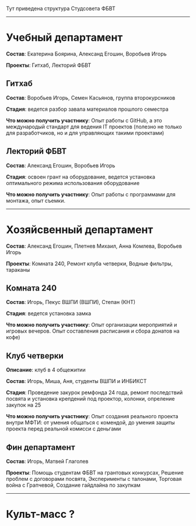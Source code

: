 Тут приведена структура Студсовета ФБВТ

---

# Учебный департамент

__Состав__: Екатерина Боярина, Александ Егошин, Воробьев Игорь

__Проекты__: Гитхаб, Лекторий ФБВТ

## **Гитхаб**

__Состав__: Воробьев Игорь, Семен Касьянов, группа второкурсников

__Стадия__: ведется разбор завала материалов прошлого семестра

__Что можно получить участнику__: Опыт работы с GitHub, а это международый стандарт для ведения IT проектов (полезно не только для разработчиков, но и для управляющих такими проектами)

## **Лекторий ФБВТ**

__Состав__: Александ Егошин, Воробьев Игорь

__Стадия__: освоен грант на оборудование, ведется установка оптимального режима использования оборудование

__Что можно получить участнику__: Опыт работы с программами для монтажа, опыт съемки. 

---

# Хозяйсвенный департамент

__Состав__: Александ Егошин, Плетнев Михаил, Анна Комлева, Воробьев Игорь

__Проекты__: Комната 240, Ремонт клуба четверки, Водные фильтры, тараканы

## **Комната 240**

__Состав__: Игорь, Пекус ВШПИ (ВШПИ), Степан (КНТ) 

__Стадия__: ведется установка замка

__Что можно получить участнику__: Опыт организации мероприятий и игровых вечеров. Опыт cоставления расписания и сбора донатов на кофе)

## **Клуб четверки**

__Описание__: клуб в 4 общежитии

__Состав__: Игорь, Миша, Аня, студенты ВШПИ и ИНБИКСТ

__Стадия__: Проведение закурок ремфонда 24 года, ремонт последствий посвята и установка крепдений под проектор, колонки, опреление закупок на 25

__Что можно получить участнику__: Опыт создания реального проекта внутри МФТИ: от умения общаться с комендой, до умения защиты проекта перед реальной комисси с деньгами

## **Фин департамент**

__Состав__: Игорь, Матвей Глаголев

__Проекты__: Помощь студентам ФБВТ на грантовых конкурсах, Решение проблем с договорами посвята, Эксперименты с талонами, Торговая война с Грапчевой, Создание гайдлайна по закупкам

---

# Культ-масс ?
